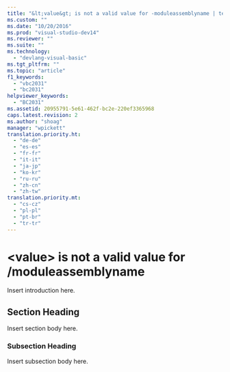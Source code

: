 ```yaml
---
title: "&lt;value&gt; is not a valid value for -moduleassemblyname | testtitle"
ms.custom: ""
ms.date: "10/20/2016"
ms.prod: "visual-studio-dev14"
ms.reviewer: ""
ms.suite: ""
ms.technology: 
  - "devlang-visual-basic"
ms.tgt_pltfrm: ""
ms.topic: "article"
f1_keywords: 
  - "vbc2031"
  - "bc2031"
helpviewer_keywords: 
  - "BC2031"
ms.assetid: 20955791-5e61-462f-bc2e-220ef3365968
caps.latest.revision: 2
ms.author: "shoag"
manager: "wpickett"
translation.priority.ht: 
  - "de-de"
  - "es-es"
  - "fr-fr"
  - "it-it"
  - "ja-jp"
  - "ko-kr"
  - "ru-ru"
  - "zh-cn"
  - "zh-tw"
translation.priority.mt: 
  - "cs-cz"
  - "pl-pl"
  - "pt-br"
  - "tr-tr"
---
```

# &lt;value&gt; is not a valid value for /moduleassemblyname
Insert introduction here.  
  
## Section Heading  
 Insert section body here.  
  
### Subsection Heading  
 Insert subsection body here.